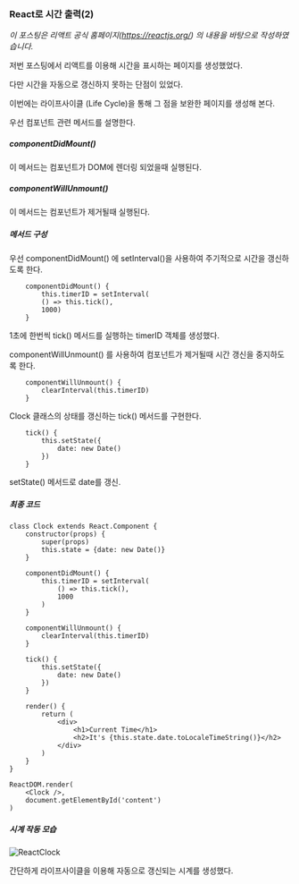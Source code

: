 ### React로 시간 출력(2)

*이 포스팅은 리액트 공식 홈페이지(https://reactjs.org/) 의 내용을 바탕으로 작성하였습니다.*



저번 포스팅에서 리액트를 이용해 시간을 표시하는 페이지를 생성했었다.

다만 시간을 자동으로 갱신하지 못하는 단점이 있었다.

이번에는 라이프사이클 (Life Cycle)을 통해 그 점을 보완한 페이지를 생성해 본다.



우선 컴포넌트 관련 메서드를 설명한다.

##### componentDidMount()

이 메서드는 컴포넌트가 DOM에 렌더링 되었을때 실행된다.  



##### componentWillUnmount()

이 메서드는 컴포넌트가 제거될때 실행된다.



##### 메서드 구성

우선 componentDidMount() 에 setInterval()을 사용하여 주기적으로 시간을 갱신하도록 한다.

```
	componentDidMount() {
        this.timerID = setInterval(
        () => this.tick(),
        1000)
    }
```

1초에 한번씩 tick() 메서드를 실행하는 timerID 객체를 생성했다.



componentWillUnmount() 를 사용하여 컴포넌트가 제거될때 시간 갱신을 중지하도록 한다.

```
	componentWillUnmount() {
        clearInterval(this.timerID)
	}
```



Clock 클래스의 상태를 갱신하는 tick() 메서드를 구현한다.

```
	tick() {
        this.setState({
            date: new Date()
        })
	}
```

setState() 메서드로 date를 갱신.



##### 최종 코드

```
class Clock extends React.Component {
    constructor(props) {
        super(props)
        this.state = {date: new Date()}
    }

    componentDidMount() {
        this.timerID = setInterval(
            () => this.tick(),
            1000
        )
    }
    
    componentWillUnmount() {
        clearInterval(this.timerID)
    }

    tick() {
        this.setState({
            date: new Date()
        })
    }
    
    render() {
        return (
            <div>
                <h1>Current Time</h1>
                <h2>It's {this.state.date.toLocaleTimeString()}</h2>
            </div>
        )
    }
}

ReactDOM.render(
    <Clock />,
    document.getElementById('content')
)
```



##### 시계 작동 모습



![ReactClock](C:\Users\Hyunjae\Pictures\ReactClock.gif)

간단하게 라이프사이클을 이용해 자동으로 갱신되는 시계를 생성했다.